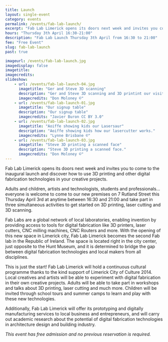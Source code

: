 ```yaml
---
title: Launch
layout: single-event
category: events
permalink: /events/fab-lab-launch/
excerpt: "Fab Lab Limerick opens its doors next week and invites you come to our new premises and take part in three simultaneous activities to get started on 3D printing, laser cutting and 3D scanning."
hours: "Thursday 3th April 16:30-21:00"
description: "Fab Lab Launch Thursday 3th April from 16:30 to 21:00"
fee: "Free Event"
slug: fab-lab-launch
past: true

imageurl: /events/fab-lab-launch.jpg
imagedisplay: false
imagetitle: 
imagecredits: 
slideshow:
    - url: /events/fab-lab-launch-04.jpg
      imagetitle: "Ger and Steve 3D scanning"
      description: "Ger and Steve 3D scanning and 3D printint our visitors heads."
      imagecredits: "Don Moloney ©"
    - url: /events/fab-lab-launch-01.jpg
      imagetitle: "Our signup table"
      description: "Our signup table"
      imagecredits: "Javier Buron CC BY 3.0"
    - url: /events/fab-lab-launch-02.jpg
      imagetitle: "Aoiffe showing kids our Lasersaur"
      description: "Aoiffe showing kids how our lasercutter works."
      imagecredits: "Lynne Brisbane ©"
    - url: /events/fab-lab-launch-03.jpg
      imagetitle: "Steve 3D printing a scanned face"
      description: "Steve 3D printing a scanned face."
      imagecredits: "Don Moloney ©"
---
```


Fab Lab Limerick opens its doors next week and invites you to come to the inaugural launch and discover how to use 3D printing and other digital fabrication technologies in your creative projects.

Adults and children, artists and technologists, students and professionals… everyone is welcome to come to our new premises on 7 Rutland Street this Thursday April 3rd at anytime between 16:30 and 21:00 and take part in three simultaneous activities to get started on 3D printing, laser cutting and 3D scanning.

Fab Labs are a global network of local laboratories, enabling invention by providing access to tools for digital fabrication like 3D printers, laser cutters, CNC milling machines, CNC Routers and more.
With the opening of this new space in Limerick city, Fab Lab Limerick becomes the second Fab lab in the Republic of Ireland. The space is located right in the city center, just opposite to the Hunt Museum, and it is determined to bridge the gap between digital fabrication technologies and local makers from all disciplines.

This is just the start! Fab Lab Limerick will hold a continuous cultural programme thanks to the kind support of Limerick City of Culture 2014. Local creatives and artists will be able to experiment with digital fabrication in their own creative projects. Adults will be able to take part in workshops and talks about 3D printing, laser cutting and much more. Children will be invited through school tours and summer camps to learn and play with these new technologies.

Additionally, Fab Lab Limerick will offer its prototyping and digitally manufacturing services to local business and entrepreneurs, and will carry out academic research about the potential of digital fabrication technologies in architecture design and building industry.

*This event has free admission and no previous reservation is required.*
